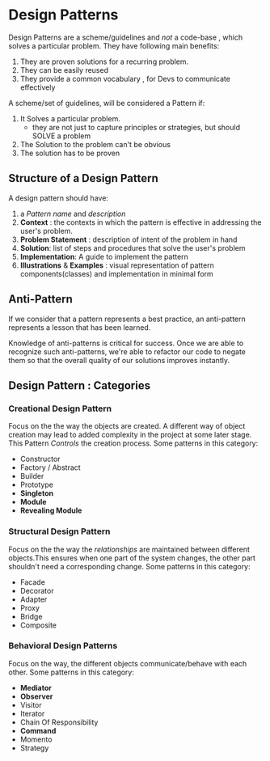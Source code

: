 # Design Patterns

Design Patterns are a scheme/guidelines and _not_ a code-base , which solves a particular problem. They have following main benefits:

1. They are proven solutions for a recurring problem.
2. They can be easily reused
3. They provide a common vocabulary , for Devs to communicate effectively

A scheme/set of guidelines, will be considered a Pattern if:

1. It Solves a particular problem.
   - they are not just to capture principles or strategies, but should SOLVE a problem
2. The Solution to the problem can't be obvious
3. The solution has to be proven

## Structure of a Design Pattern

A design pattern should have:

1. a _Pattern name_ and _description_
2. **Context** : the contexts in which the pattern is effective in addressing the user's problem.
3. **Problem Statement** : description of intent of the problem in hand
4. **Solution**: list of steps and procedures that solve the user's problem
5. **Implementation**: A guide to implement the pattern
6. **Illustrations** & **Examples** : visual representation of pattern components(classes) and implementation in minimal form

## Anti-Pattern

If we consider that a pattern represents a best practice, an anti-pattern represents a lesson that has been learned.

Knowledge of anti-patterns is critical for success. Once we are able to recognize such anti-patterns, we're able to refactor our code to negate them so that the overall quality of our solutions improves instantly.

## Design Pattern : Categories

### Creational Design Pattern

Focus on the the way the objects are created. A different way of object creation may lead to added complexity in the project at some later stage.
This Pattern _Controls_ the creation process. Some patterns in this category:

- Constructor
- Factory / Abstract
- Builder
- Prototype
- **Singleton**
- **Module**
- **Revealing Module**

### Structural Design Pattern

Focus on the the way the _relationships_ are maintained between different objects.This ensures when one part of the system changes, the other part shouldn't need a corresponding change.
Some patterns in this category:

- Facade
- Decorator
- Adapter
- Proxy
- Bridge
- Composite

### Behavioral Design Patterns

Focus on the way, the different objects communicate/behave with each other. Some patterns in this category:

- **Mediator**
- **Observer**
- Visitor
- Iterator
- Chain Of Responsibility
- **Command**
- Momento
- Strategy

